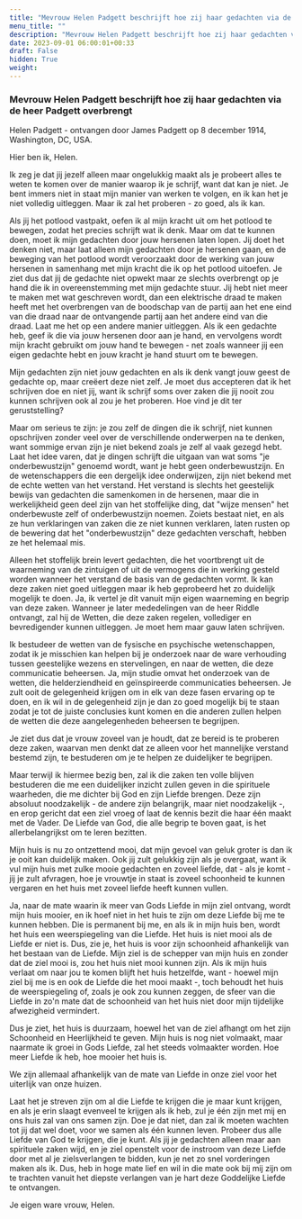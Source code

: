 ```yaml
---
title: "Mevrouw Helen Padgett beschrijft hoe zij haar gedachten via de heer Padgett overbrengt"
menu_title: ""
description: "Mevrouw Helen Padgett beschrijft hoe zij haar gedachten via de heer Padgett overbrengt"
date: 2023-09-01 06:00:01+00:33
draft: False
hidden: True
weight:
---
```

### Mevrouw Helen Padgett beschrijft hoe zij haar gedachten via de heer Padgett overbrengt

Helen Padgett - ontvangen door James Padgett op 8 december 1914, Washington, DC, USA.

Hier ben ik, Helen.

Ik zeg je dat jij jezelf alleen maar ongelukkig maakt als je probeert alles te weten te komen over de manier waarop ik je schrijf, want dat kan je niet. Je bent immers niet in staat mijn manier van werken te volgen, en ik kan het je niet volledig uitleggen. Maar ik zal het proberen - zo goed, als ik kan.

Als jij het potlood vastpakt, oefen ik al mijn kracht uit om het potlood te bewegen, zodat het precies schrijft wat ik denk. Maar om dat te kunnen doen, moet ik mijn gedachten door jouw hersenen laten lopen. Jij doet het denken niet, maar laat alleen mijn gedachten door je hersenen gaan, en de beweging van het potlood wordt veroorzaakt door de werking van jouw hersenen in samenhang met mijn kracht die ik op het potlood uitoefen. Je ziet dus dat jij de gedachte niet opwekt maar ze slechts overbrengt op je hand die ik in overeenstemming met mijn gedachte stuur. Jij hebt niet meer te maken met wat geschreven wordt, dan een elektrische draad te maken heeft met het overbrengen van de boodschap van de partij aan het ene eind van die draad naar de ontvangende partij aan het andere eind van die draad. Laat me het op een andere manier uitleggen. Als ik een gedachte heb, geef ik die via jouw hersenen door aan je hand, en vervolgens wordt mijn kracht gebruikt om jouw hand te bewegen - net zoals wanneer jij een eigen gedachte hebt en jouw kracht je hand stuurt om te bewegen.

Mijn gedachten zijn niet jouw gedachten en als ik denk vangt jouw geest de gedachte op, maar creëert deze niet zelf. Je moet dus accepteren dat ik het schrijven doe en niet jij, want ik schrijf soms over zaken die jij nooit zou kunnen schrijven ook al zou je het proberen. Hoe vind je dit ter geruststelling?

Maar om serieus te zijn: je zou zelf de dingen die ik schrijf, niet kunnen opschrijven zonder veel over de verschillende onderwerpen na te denken, want sommige ervan zijn je niet bekend zoals je zelf al vaak gezegd hebt. Laat het idee varen, dat je dingen schrijft die uitgaan van wat soms "je onderbewustzijn" genoemd wordt, want je hebt geen onderbewustzijn. En de wetenschappers die een dergelijk idee onderwijzen, zijn niet bekend met de echte wetten van het verstand. Het verstand is slechts het geestelijk bewijs van gedachten die samenkomen in de hersenen, maar die in werkelijkheid geen deel zijn van het stoffelijke ding, dat "wijze mensen" het onderbewuste zelf of onderbewustzijn noemen. Zoiets bestaat niet, en als ze hun verklaringen van zaken die ze niet kunnen verklaren, laten rusten op de bewering dat het "onderbewustzijn" deze gedachten verschaft, hebben ze het helemaal mis.

Alleen het stoffelijk brein levert gedachten, die het voortbrengt uit de waarneming van de zintuigen of uit de vermogens die in werking gesteld worden wanneer het verstand de basis van de gedachten vormt. Ik kan deze zaken niet goed uitleggen maar ik heb geprobeerd het zo duidelijk mogelijk te doen. Ja, ik vertel je dit vanuit mijn eigen waarneming en begrip van deze zaken. Wanneer je later mededelingen van de heer Riddle ontvangt, zal hij de Wetten, die deze zaken regelen, vollediger en bevredigender kunnen uitleggen. Je moet hem maar gauw laten schrijven.

Ik bestudeer de wetten van de fysische en psychische wetenschappen, zodat ik je misschien kan helpen bij je onderzoek naar de ware verhouding tussen geestelijke wezens en stervelingen, en naar de wetten, die deze communicatie beheersen. Ja, mijn studie omvat het onderzoek van de wetten, die helderziendheid en geïnspireerde communicaties beheersen. Je zult ooit de gelegenheid krijgen om in elk van deze fasen ervaring op te doen, en ik wil in de gelegenheid zijn je dan zo goed mogelijk bij te staan zodat je tot de juiste conclusies kunt komen en die anderen zullen helpen de wetten die deze aangelegenheden beheersen te begrijpen.

Je ziet dus dat je vrouw zoveel van je houdt, dat ze bereid is te proberen deze zaken, waarvan men denkt dat ze alleen voor het mannelijke verstand bestemd zijn, te bestuderen om je te helpen ze duidelijker te begrijpen.

Maar terwijl ik hiermee bezig ben, zal ik die zaken ten volle blijven bestuderen die me een duidelijker inzicht zullen geven in die spirituele waarheden, die me dichter bij God en zijn Liefde brengen. Deze zijn absoluut noodzakelijk - de andere zijn belangrijk, maar niet noodzakelijk -, en erop gericht dat een ziel vroeg of laat de kennis bezit die haar één maakt met de Vader. De Liefde van God, die alle begrip te boven gaat, is het allerbelangrijkst om te leren bezitten.

Mijn huis is nu zo ontzettend mooi, dat mijn gevoel van geluk groter is dan ik je ooit kan duidelijk maken. Ook jij zult gelukkig zijn als je overgaat, want ik vul mijn huis met zulke mooie gedachten en zoveel liefde, dat - als je komt - jij je zult afvragen, hoe je vrouwtje in staat is zoveel schoonheid te kunnen vergaren en het huis met zoveel liefde heeft kunnen vullen.

Ja, naar de mate waarin ik meer van Gods Liefde in mijn ziel ontvang, wordt mijn huis mooier, en ik hoef niet in het huis te zijn om deze Liefde bij me te kunnen hebben. Die is permanent bij me, en als ik in mijn huis ben, wordt het huis een weerspiegeling van die Liefde. Het huis is niet mooi als de Liefde er niet is. Dus, zie je, het huis is voor zijn schoonheid afhankelijk van het bestaan van de Liefde. Mijn ziel is de schepper van mijn huis en zonder dat de ziel mooi is, zou het huis niet mooi kunnen zijn. Als ik mijn huis verlaat om naar jou te komen blijft het huis hetzelfde, want - hoewel mijn ziel bij me is en ook de Liefde die het mooi maakt -, toch behoudt het huis de weerspiegeling of, zoals je ook zou kunnen zeggen, de sfeer van die Liefde in zo'n mate dat de schoonheid van het huis niet door mijn tijdelijke afwezigheid vermindert.

Dus je ziet, het huis is duurzaam, hoewel het van de ziel afhangt om het zijn Schoonheid en Heerlijkheid te geven. Mijn huis is nog niet volmaakt, maar naarmate ik groei in Gods Liefde, zal het steeds volmaakter worden. Hoe meer Liefde ik heb, hoe mooier het huis is.

We zijn allemaal afhankelijk van de mate van Liefde in onze ziel voor het uiterlijk van onze huizen.

Laat het je streven zijn om al die Liefde te krijgen die je maar kunt krijgen, en als je erin slaagt evenveel te krijgen als ik heb, zul je één zijn met mij en ons huis zal van ons samen zijn. Doe je dat niet, dan zal ik moeten wachten tot jij dat wel doet, voor we samen als één kunnen leven. Probeer dus alle Liefde van God te krijgen, die je kunt. Als jij je gedachten alleen maar aan spirituele zaken wijd, en je ziel openstelt voor de instroom van deze Liefde door met al je zielsverlangen te bidden, kun je net zo snel vorderingen maken als ik. Dus, heb in hoge mate lief en wil in die mate ook bij mij zijn om te trachten vanuit het diepste verlangen van je hart deze Goddelijke Liefde te ontvangen.

Je eigen ware vrouw, Helen.
